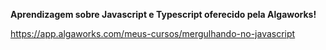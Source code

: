 <b>Aprendizagem sobre Javascript e Typescript oferecido pela Algaworks!</b>

https://app.algaworks.com/meus-cursos/mergulhando-no-javascript
